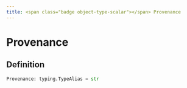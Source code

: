 ```yaml
---
title: <span class="badge object-type-scalar"></span> Provenance
---
```

# <span class="badge object-type-scalar"></span> Provenance

## Definition

```python
Provenance: typing.TypeAlias = str
```
